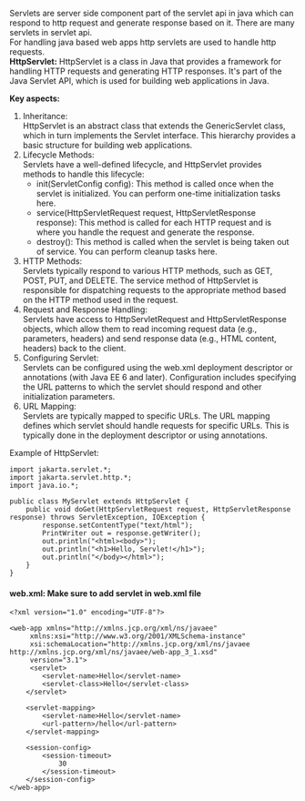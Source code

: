 Servlets are server side component part of the servlet api in java which can respond to http request and generate response based on it. There are many servlets in servlet api.  
For handling java based web apps http servlets are used to handle http requests.  
**HttpServlet:**
HttpServlet is a class in Java that provides a framework for handling HTTP requests and generating HTTP responses. It's part of the Java Servlet API, which is used for building web applications in Java.  

**Key aspects:**
1. Inheritance:  
HttpServlet is an abstract class that extends the GenericServlet class, which in turn implements the Servlet interface. This hierarchy provides a basic structure for building web applications.
2. Lifecycle Methods:  
Servlets have a well-defined lifecycle, and HttpServlet provides methods to handle this lifecycle:
   * init(ServletConfig config): This method is called once when the servlet is initialized. You can perform one-time initialization tasks here.
   * service(HttpServletRequest request, HttpServletResponse response): This method is called for each HTTP request and is where you handle the request and generate the response.
   * destroy(): This method is called when the servlet is being taken out of service. You can perform cleanup tasks here.
3. HTTP Methods:  
Servlets typically respond to various HTTP methods, such as GET, POST, PUT, and DELETE. The service method of HttpServlet is responsible for dispatching requests to the appropriate method based on the HTTP method used in the request.
4. Request and Response Handling:  
   Servlets have access to HttpServletRequest and HttpServletResponse objects, which allow them to read incoming request data (e.g., parameters, headers) and send response data (e.g., HTML content, headers) back to the client.
5. Configuring Servlet:  
Servlets can be configured using the web.xml deployment descriptor or annotations (with Java EE 6 and later). Configuration includes specifying the URL patterns to which the servlet should respond and other initialization parameters.
6. URL Mapping:  
Servlets are typically mapped to specific URLs. The URL mapping defines which servlet should handle requests for specific URLs. This is typically done in the deployment descriptor or using annotations.

Example of HttpServlet:  
```
import jakarta.servlet.*;
import jakarta.servlet.http.*;
import java.io.*;

public class MyServlet extends HttpServlet {
    public void doGet(HttpServletRequest request, HttpServletResponse response) throws ServletException, IOException {
        response.setContentType("text/html");
        PrintWriter out = response.getWriter();
        out.println("<html><body>");
        out.println("<h1>Hello, Servlet!</h1>");
        out.println("</body></html>");
    }
}

```

#### web.xml: Make sure to add servlet in web.xml file
```
<?xml version="1.0" encoding="UTF-8"?>

<web-app xmlns="http://xmlns.jcp.org/xml/ns/javaee"
	 xmlns:xsi="http://www.w3.org/2001/XMLSchema-instance"
	 xsi:schemaLocation="http://xmlns.jcp.org/xml/ns/javaee http://xmlns.jcp.org/xml/ns/javaee/web-app_3_1.xsd"
	 version="3.1">
     <servlet>
        <servlet-name>Hello</servlet-name>
        <servlet-class>Hello</servlet-class>
    </servlet>

    <servlet-mapping>
        <servlet-name>Hello</servlet-name>
        <url-pattern>/hello</url-pattern>
    </servlet-mapping>
    
    <session-config>
        <session-timeout>
            30
        </session-timeout>
    </session-config>
</web-app>

```
